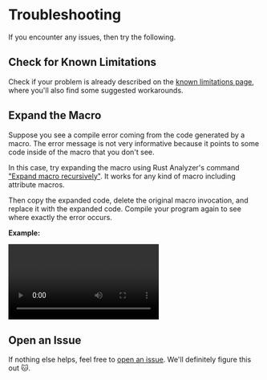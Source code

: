 # Troubleshooting

If you encounter any issues, then try the following.

## Check for Known Limitations

Check if your problem is already described on the [known limitations page](./troubleshooting/limitations), where you'll also find some suggested workarounds.

## Expand the Macro

Suppose you see a compile error coming from the code generated by a macro. The error message is not very informative because it points to some code inside of the macro that you don't see.

In this case, try expanding the macro using Rust Analyzer's command ["Expand macro recursively"](https://rust-analyzer.github.io/manual.html#expand-macro-recursively). It works for any kind of macro including attribute macros.

Then copy the expanded code, delete the original macro invocation, and replace it with the expanded code. Compile your program again to see where exactly the error occurs.

**Example:**

<video controls src="/expand-macro-recursively.mp4" title="Title"></video>

## Open an Issue

If nothing else helps, feel free to [open an issue](https://github.com/elastio/bon/issues). We'll definitely figure this out 🐱.
